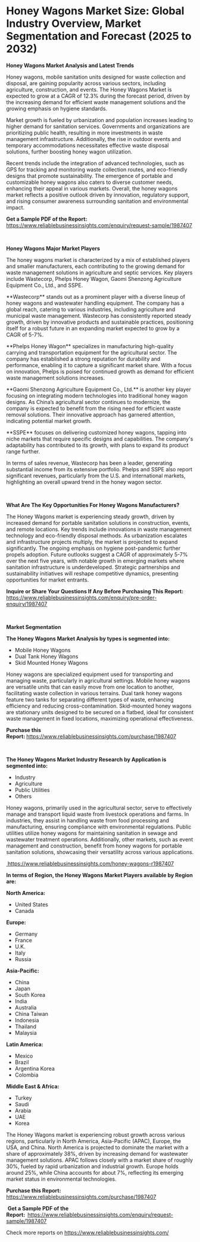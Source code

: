 <p><h1>Honey Wagons Market Size: Global Industry Overview, Market Segmentation and Forecast (2025 to 2032)</h1></p><p><strong>Honey Wagons Market Analysis and Latest Trends</strong></p>
<p><p>Honey wagons, mobile sanitation units designed for waste collection and disposal, are gaining popularity across various sectors, including agriculture, construction, and events. The Honey Wagons Market is expected to grow at a CAGR of 12.3% during the forecast period, driven by the increasing demand for efficient waste management solutions and the growing emphasis on hygiene standards.</p><p>Market growth is fueled by urbanization and population increases leading to higher demand for sanitation services. Governments and organizations are prioritizing public health, resulting in more investments in waste management infrastructure. Additionally, the rise in outdoor events and temporary accommodations necessitates effective waste disposal solutions, further boosting honey wagon utilization. </p><p>Recent trends include the integration of advanced technologies, such as GPS for tracking and monitoring waste collection routes, and eco-friendly designs that promote sustainability. The emergence of portable and customizable honey wagons also caters to diverse customer needs, enhancing their appeal in various markets. Overall, the honey wagons market reflects a positive outlook driven by innovation, regulatory support, and rising consumer awareness surrounding sanitation and environmental impact.</p></p>
<p><strong>Get a Sample PDF of the Report:&nbsp;</strong> <a href="https://www.reliablebusinessinsights.com/enquiry/request-sample/1987407?utm_campaign=2768&utm_medium=2&utm_source=Github&utm_content=ia&utm_term=10042025&utm_id=honey-wagons">https://www.reliablebusinessinsights.com/enquiry/request-sample/1987407</a></p>
<p>&nbsp;</p>
<p><strong>Honey Wagons Major Market Players</strong></p>
<p><p>The honey wagons market is characterized by a mix of established players and smaller manufacturers, each contributing to the growing demand for waste management solutions in agriculture and septic services. Key players include Wastecorp, Phelps Honey Wagon, Gaomi Shenzong Agriculture Equipment Co., Ltd., and SSPE.</p><p>**Wastecorp** stands out as a prominent player with a diverse lineup of honey wagons and wastewater handling equipment. The company has a global reach, catering to various industries, including agriculture and municipal waste management. Wastecorp has consistently reported steady growth, driven by innovative products and sustainable practices, positioning itself for a robust future in an expanding market expected to grow by a CAGR of 5-7%.</p><p>**Phelps Honey Wagon** specializes in manufacturing high-quality carrying and transportation equipment for the agricultural sector. The company has established a strong reputation for durability and performance, enabling it to capture a significant market share. With a focus on innovation, Phelps is poised for continued growth as demand for efficient waste management solutions increases.</p><p>**Gaomi Shenzong Agriculture Equipment Co., Ltd.** is another key player focusing on integrating modern technologies into traditional honey wagon designs. As China’s agricultural sector continues to modernize, the company is expected to benefit from the rising need for efficient waste removal solutions. Their innovative approach has garnered attention, indicating potential market growth.</p><p>**SSPE** focuses on delivering customized honey wagons, tapping into niche markets that require specific designs and capabilities. The company's adaptability has contributed to its growth, with plans to expand its product range further.</p><p>In terms of sales revenue, Wastecorp has been a leader, generating substantial income from its extensive portfolio. Phelps and SSPE also report significant revenues, particularly from the U.S. and international markets, highlighting an overall upward trend in the honey wagon sector.</p></p>
<p>&nbsp;</p>
<p><strong>What Are The Key Opportunities For Honey Wagons Manufacturers?</strong></p>
<p><p>The Honey Wagons market is experiencing steady growth, driven by increased demand for portable sanitation solutions in construction, events, and remote locations. Key trends include innovations in waste management technology and eco-friendly disposal methods. As urbanization escalates and infrastructure projects multiply, the market is projected to expand significantly. The ongoing emphasis on hygiene post-pandemic further propels adoption. Future outlooks suggest a CAGR of approximately 5-7% over the next five years, with notable growth in emerging markets where sanitation infrastructure is underdeveloped. Strategic partnerships and sustainability initiatives will reshape competitive dynamics, presenting opportunities for market entrants.</p></p>
<p><strong>Inquire or Share Your Questions If Any Before Purchasing This Report:</strong> <a href="https://www.reliablebusinessinsights.com/enquiry/pre-order-enquiry/1987407?utm_campaign=2768&utm_medium=2&utm_source=Github&utm_content=ia&utm_term=10042025&utm_id=honey-wagons">https://www.reliablebusinessinsights.com/enquiry/pre-order-enquiry/1987407</a></p>
<p>&nbsp;</p>
<p><strong>Market Segmentation</strong></p>
<p><strong>The Honey Wagons Market Analysis by types is segmented into:</strong></p>
<p><ul><li>Mobile Honey Wagons</li><li>Dual Tank Honey Wagons</li><li>Skid Mounted Honey Wagons</li></ul></p>
<p><p>Honey wagons are specialized equipment used for transporting and managing waste, particularly in agricultural settings. Mobile honey wagons are versatile units that can easily move from one location to another, facilitating waste collection in various terrains. Dual tank honey wagons feature two tanks for separating different types of waste, enhancing efficiency and reducing cross-contamination. Skid-mounted honey wagons are stationary units designed to be secured on a flatbed, ideal for consistent waste management in fixed locations, maximizing operational effectiveness.</p></p>
<p><strong>Purchase this Report:&nbsp;</strong><a href="https://www.reliablebusinessinsights.com/purchase/1987407?utm_campaign=2768&utm_medium=2&utm_source=Github&utm_content=ia&utm_term=10042025&utm_id=honey-wagons">https://www.reliablebusinessinsights.com/purchase/1987407</a></p>
<p>&nbsp;</p>
<p><strong>The Honey Wagons Market Industry Research by Application is segmented into:</strong></p>
<p><ul><li>Industry</li><li>Agriculture</li><li>Public Utilities</li><li>Others</li></ul></p>
<p><p>Honey wagons, primarily used in the agricultural sector, serve to effectively manage and transport liquid waste from livestock operations and farms. In industries, they assist in handling waste from food processing and manufacturing, ensuring compliance with environmental regulations. Public utilities utilize honey wagons for maintaining sanitation in sewage and wastewater treatment operations. Additionally, other markets, such as event management and construction, benefit from honey wagons for portable sanitation solutions, showcasing their versatility across various applications.</p></p>
<p><a href="https://www.reliablebusinessinsights.com/honey-wagons-r1987407?utm_campaign=2768&utm_medium=2&utm_source=Github&utm_content=ia&utm_term=10042025&utm_id=honey-wagons">&nbsp;https://www.reliablebusinessinsights.com/honey-wagons-r1987407</a></p>
<p><strong>In terms of Region, the Honey Wagons Market Players available by Region are:</strong></p>
<p>
    <p> <strong> North America: </strong>
        <ul>
            <li>United States</li>
            <li>Canada</li>
        </ul>
        </p> 
    <p> <strong> Europe: </strong>
        <ul>
            <li>Germany</li>
            <li>France</li>
            <li>U.K.</li>
            <li>Italy</li>
            <li>Russia</li>
        </ul>
        </p> 
    <p> <strong> Asia-Pacific: </strong>
        <ul>
            <li>China</li>
            <li>Japan</li>
            <li>South Korea</li>
            <li>India</li>
            <li>Australia</li>
            <li>China Taiwan</li>
            <li>Indonesia</li>
            <li>Thailand</li>
            <li>Malaysia</li>
        </ul>
        </p> 
    <p> <strong> Latin America: </strong>
        <ul>
            <li>Mexico</li>
            <li>Brazil</li>
            <li>Argentina Korea</li>
            <li>Colombia</li>
        </ul>
        </p> 
    <p> <strong> Middle East & Africa: </strong>
        <ul>
            <li>Turkey</li>
            <li>Saudi</li>
            <li>Arabia</li>
            <li>UAE</li>
            <li>Korea</li>
        </ul>
    </p>
    </p>
<p><p>The Honey Wagons market is experiencing robust growth across various regions, particularly in North America, Asia-Pacific (APAC), Europe, the USA, and China. North America is projected to dominate the market with a share of approximately 38%, driven by increasing demand for wastewater management solutions. APAC follows closely with a market share of roughly 30%, fueled by rapid urbanization and industrial growth. Europe holds around 25%, while China accounts for about 7%, reflecting its emerging market status in environmental technologies.</p></p>
<p><strong>Purchase this Report: </strong><a href="https://www.reliablebusinessinsights.com/purchase/1987407?utm_campaign=2768&utm_medium=2&utm_source=Github&utm_content=ia&utm_term=10042025&utm_id=honey-wagons">https://www.reliablebusinessinsights.com/purchase/1987407</a></p>
<p>&nbsp;<strong>Get a Sample PDF of the Report:&nbsp;&nbsp;</strong><a href="https://www.reliablebusinessinsights.com/enquiry/request-sample/1987407?utm_campaign=2768&utm_medium=2&utm_source=Github&utm_content=ia&utm_term=10042025&utm_id=honey-wagons">https://www.reliablebusinessinsights.com/enquiry/request-sample/1987407</a></p>
<p><strong></strong></p>
<p>Check more reports on <a href="https://www.reliablebusinessinsights.com/?utm_campaign=2768&utm_medium=2&utm_source=Github&utm_content=ia&utm_term=10042025&utm_id=honey-wagons">https://www.reliablebusinessinsights.com/</a></p>